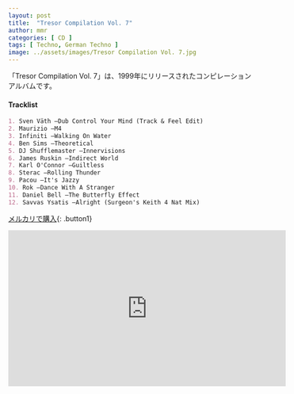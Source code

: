 ```yaml
---
layout: post
title:  "Tresor Compilation Vol. 7"
author: mmr
categories: [ CD ]
tags: [ Techno, German Techno ]
image: ../assets/images/Tresor Compilation Vol. 7.jpg
---
```


「Tresor Compilation Vol. 7」は、1999年にリリースされたコンピレーションアルバムです。

#### Tracklist
```md
1. Sven Väth –Dub Control Your Mind (Track & Feel Edit)
2. Maurizio –M4
3. Infiniti –Walking On Water
4. Ben Sims –Theoretical
5. DJ Shufflemaster –Innervisions
6. James Ruskin –Indirect World
7. Karl O'Connor –Guiltless
8. Sterac –Rolling Thunder
9. Pacou –It's Jazzy
10. Rok –Dance With A Stranger
11. Daniel Bell –The Butterfly Effect
12. Savvas Ysatis –Alright (Surgeon's Keith 4 Nat Mix)
```

[メルカリで購入](https://jp.mercari.com/item/m32845023734?afid=6142608987){: .button1}

<iframe width="560" height="315" src="https://www.youtube.com/embed/XhTbLCVAi0E?si=UWusy2wkIT2gl4oJ" title="YouTube video player" frameborder="0" allow="accelerometer; autoplay; clipboard-write; encrypted-media; gyroscope; picture-in-picture; web-share" referrerpolicy="strict-origin-when-cross-origin" allowfullscreen></iframe>